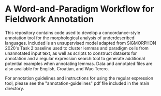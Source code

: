 # A Word-and-Paradigm Workflow for Fieldwork Annotation

This repository contains code used to develop a concordance-style annotation tool for the morphological analysis of underdescribed languages. Included is an unsupervised model adapted from SIGMORPHON 2020's Task 2 baseline used to cluster lemmas and paradigm cells from unannotated input text, as well as scripts to construct datasets for annotation and a regular expression search tool to generate additional potential examples when annotating lemmas. Data and annotated files are also available for English, Croatian, and Wao Terero.

For annotation guidelines and instructions for using the regular expression tool, please see the "annotation-guidelines" pdf file included in the main directory.

